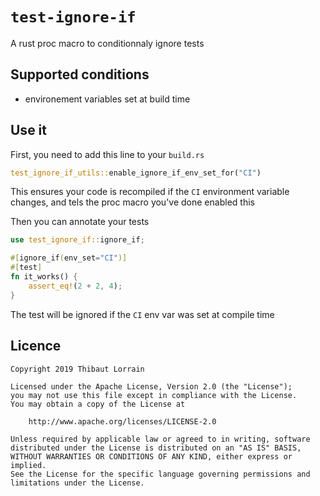 # `test-ignore-if`

A rust proc macro to conditionnaly ignore tests

## Supported conditions
 - environement variables set at build time
 
 
## Use it

First, you need to add this line to your `build.rs`

```rust
test_ignore_if_utils::enable_ignore_if_env_set_for("CI")
```
This ensures your code is recompiled if the `CI` environment variable 
changes, and tels the proc macro you've done enabled this

Then you can annotate your tests
```rust
use test_ignore_if::ignore_if;

#[ignore_if(env_set="CI")]
#[test]
fn it_works() {
    assert_eq!(2 + 2, 4);
} 
```
The test will be ignored if the `CI` env var was set at compile time

## Licence

```
Copyright 2019 Thibaut Lorrain

Licensed under the Apache License, Version 2.0 (the "License");
you may not use this file except in compliance with the License.
You may obtain a copy of the License at

    http://www.apache.org/licenses/LICENSE-2.0

Unless required by applicable law or agreed to in writing, software
distributed under the License is distributed on an "AS IS" BASIS,
WITHOUT WARRANTIES OR CONDITIONS OF ANY KIND, either express or implied.
See the License for the specific language governing permissions and
limitations under the License.
```
